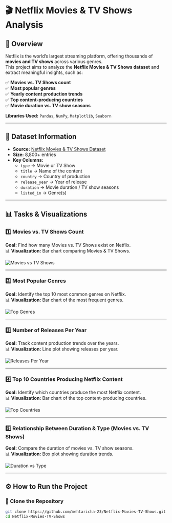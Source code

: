 # 🎬 Netflix Movies & TV Shows Analysis  



## 📌 Overview  
Netflix is the world’s largest streaming platform, offering thousands of **movies and TV shows** across various genres.  
This project aims to analyze the **Netflix Movies & TV Shows dataset** and extract meaningful insights, such as:  

✅ **Movies vs. TV Shows count**  
✅ **Most popular genres**  
✅ **Yearly content production trends**  
✅ **Top content-producing countries**  
✅ **Movie duration vs. TV show seasons**  

**Libraries Used:** `Pandas`, `NumPy`, `Matplotlib`, `Seaborn`  

---

## 📂 Dataset Information  
- **Source:** [Netflix Movies & TV Shows Dataset](https://www.kaggle.com/datasets/shivamb/netflix-shows)  
- **Size:** 8,800+ entries  
- **Key Columns:**  
  - `type` → Movie or TV Show  
  - `title` → Name of the content  
  - `country` → Country of production  
  - `release_year` → Year of release  
  - `duration` → Movie duration / TV show seasons  
  - `listed_in` → Genre(s)  

---

## 📊 Tasks & Visualizations  

### **1️⃣ Movies vs. TV Shows Count**  
**Goal:** Find how many Movies vs. TV Shows exist on Netflix.  
📊 **Visualization:** Bar chart comparing Movies & TV Shows.  

![Movies vs TV Shows](YOUR_IMAGE_LINK_HERE)  

---

### **2️⃣ Most Popular Genres**  
**Goal:** Identify the top 10 most common genres on Netflix.  
📊 **Visualization:** Bar chart of the most frequent genres.  

![Top Genres](YOUR_IMAGE_LINK_HERE)  

---

### **3️⃣ Number of Releases Per Year**  
**Goal:** Track content production trends over the years.  
📊 **Visualization:** Line plot showing releases per year.  

![Releases Per Year](relese_year.png)  

---

### **4️⃣ Top 10 Countries Producing Netflix Content**  
**Goal:** Identify which countries produce the most Netflix content.  
📊 **Visualization:** Bar chart of the top content-producing countries.  

![Top Countries](YOUR_IMAGE_LINK_HERE)  

---

### **5️⃣ Relationship Between Duration & Type (Movies vs. TV Shows)**  
**Goal:** Compare the duration of movies vs. TV show seasons.  
📊 **Visualization:** Box plot showing duration trends.  

![Duration vs Type](YOUR_IMAGE_LINK_HERE)  

---

## ⚙ How to Run the Project  

### **🔹 Clone the Repository**  
```bash
git clone https://github.com/mehtaricha-23/Netflix-Movies-TV-Shows.git
cd Netflix-Movies-TV-Shows
